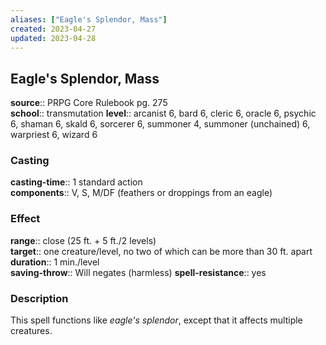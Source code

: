 ```yaml
---
aliases: ["Eagle's Splendor, Mass"]
created: 2023-04-27
updated: 2023-04-28
---
```


## Eagle's Splendor, Mass

**source**:: PRPG Core Rulebook pg. 275  
**school**:: transmutation
**level**:: arcanist 6, bard 6, cleric 6, oracle 6, psychic 6, shaman 6, skald 6, sorcerer 6, summoner 4, summoner (unchained) 6, warpriest 6, wizard 6

### Casting

**casting-time**:: 1 standard action  
**components**:: V, S, M/DF (feathers or droppings from an eagle)

### Effect

**range**:: close (25 ft. + 5 ft./2 levels)  
**target**:: one creature/level, no two of which can be more than 30 ft. apart  
**duration**:: 1 min./level  
**saving-throw**:: Will negates (harmless)
**spell-resistance**:: yes

### Description

This spell functions like *eagle's splendor*, except that it affects multiple creatures.
